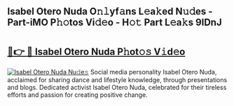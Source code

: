 ## Isabel Otero Nuda O𝚗𝚕yf𝚊ns L𝚎a𝚔ed N𝚞𝚍es - Part-iMO P𝚑𝚘tos Vi𝚍𝚎o - H𝚘𝚝 Part L𝚎a𝚔s 9lDnJ

# <h2><a href="http://kff6bt4.oniu.top/?m=Isabel+Otero+Nuda">🔗👉 🔴 Isabel Otero Nuda P𝚑ot𝚘𝚜 V𝚒d𝚎o</a></h2>

[![Isabel Otero Nuda Nu𝚍e𝚜](https://i.imgur.com/0qMVB7G.gif)](http://kff6bt4.oniu.top/?m=Isabel+Otero+Nuda)
Social media personality Isabel Otero Nuda, acclaimed for sharing dance and lifestyle knowledge, through presentations and blogs. Dedicated activist Isabel Otero Nuda, celebrated for their tireless efforts and passion for creating positive change.  
